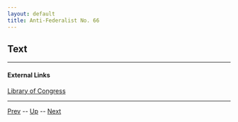 ```yaml
---
layout: default
title: Anti-Federalist No. 66
---
```


## Text

---
#### External Links
[Library of Congress]()

---

[Prev](65.md) -- [Up](README.md) -- [Next](67.md)
